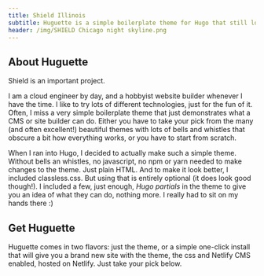 ```yaml
---
title: Shield Illinois
subtitle: Huguette is a simple boilerplate theme for Hugo that still looks good and gets you up and running in minutes.
header: /img/SHIELD Chicago night skyline.png
---
```


## About Huguette
Shield is an important project. 

I am a cloud engineer by day, and a hobbyist website builder whenever I have the time. I like to try lots of different technologies, just for the fun of it. 
Often, I miss a very simple boilerplate theme that just demonstrates what a CMS or site builder can do. Either you have to take your pick from the many (and often excellent!) beautiful themes with lots of bells and whistles that obscure a bit how everything works, or you have to start from scratch.

When I ran into Hugo, I decided to actually make such a simple theme. Without bells an whistles, no javascript, no npm or yarn needed to make changes to the theme. Just plain HTML. And to make it look better, I included classless.css. But using that is entirely optional (it does look good though!). I included a few, just enough, _Hugo partials_ in the theme to give you an idea of what they can do, nothing more. I really had to sit on my hands there :)

## Get Huguette
Huguette comes in two flavors: just the theme, or a simple one-click install that will give you a brand new site with the theme, the css and Netlify CMS enabled, hosted on Netlify. Just take your pick below.
